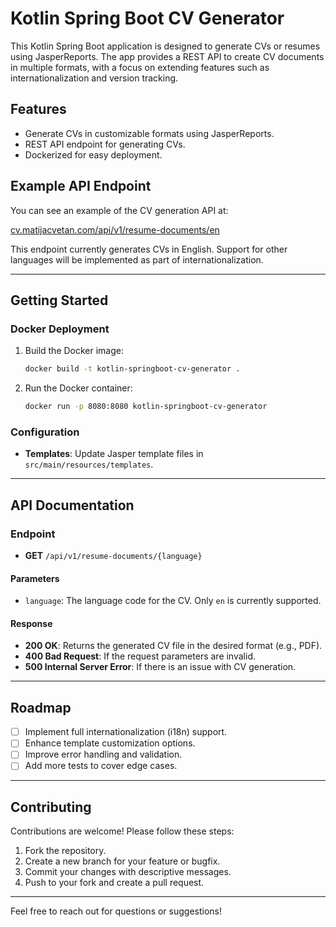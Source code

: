 # Kotlin Spring Boot CV Generator

This Kotlin Spring Boot application is designed to generate CVs or resumes using JasperReports. The app provides a REST API to create CV documents in multiple formats, with a focus on extending features such as internationalization and version tracking.

## Features

- Generate CVs in customizable formats using JasperReports.
- REST API endpoint for generating CVs.
- Dockerized for easy deployment.

## Example API Endpoint

You can see an example of the CV generation API at:

[cv.matijacvetan.com/api/v1/resume-documents/en](http://cv.matijacvetan.com/api/v1/resume-documents/en)

This endpoint currently generates CVs in English. Support for other languages will be implemented as part of internationalization.

---

## Getting Started

### Docker Deployment

1. Build the Docker image:

   ```bash
   docker build -t kotlin-springboot-cv-generator .
   ```

2. Run the Docker container:

   ```bash
   docker run -p 8080:8080 kotlin-springboot-cv-generator
   ```

### Configuration

- **Templates**: Update Jasper template files in `src/main/resources/templates`.

---

## API Documentation

### Endpoint

- **GET** `/api/v1/resume-documents/{language}`

#### Parameters

- `language`: The language code for the CV. Only `en` is currently supported.

#### Response

- **200 OK**: Returns the generated CV file in the desired format (e.g., PDF).
- **400 Bad Request**: If the request parameters are invalid.
- **500 Internal Server Error**: If there is an issue with CV generation.

---

## Roadmap

- [ ] Implement full internationalization (i18n) support.
- [ ] Enhance template customization options.
- [ ] Improve error handling and validation.
- [ ] Add more tests to cover edge cases.

---

## Contributing

Contributions are welcome! Please follow these steps:

1. Fork the repository.
2. Create a new branch for your feature or bugfix.
3. Commit your changes with descriptive messages.
4. Push to your fork and create a pull request.

---


Feel free to reach out for questions or suggestions!

